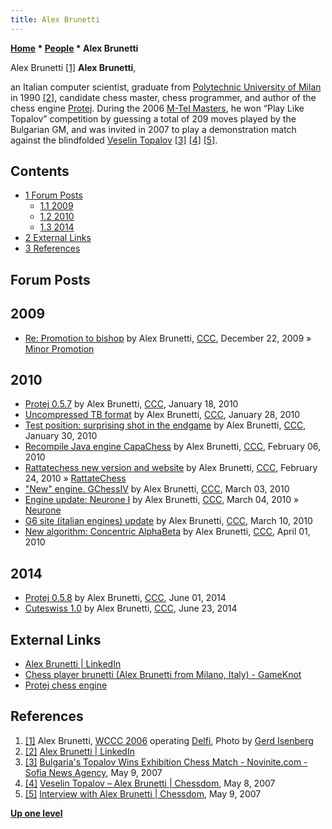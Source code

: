 ```yaml
---
title: Alex Brunetti
---
```

**[Home](Home "Home") * [People](People "People") * Alex Brunetti**

[](File:AlexBrunetti.JPG) Alex Brunetti <a id="cite-note-1" href="#cite-ref-1">[1]</a>
**Alex Brunetti**,

an Italian computer scientist, graduate from [Polytechnic University of Milan](https://en.wikipedia.org/wiki/Polytechnic_University_of_Milan) in 1990 <a id="cite-note-2" href="#cite-ref-2">[2]</a>, candidate chess master, chess programmer, and author of the chess engine [Protej](Protej "Protej").
During the 2006 [M-Tel Masters](https://en.wikipedia.org/wiki/M-Tel_Masters), he won “Play Like Topalov” competition by guessing a total of 209 moves played by the Bulgarian GM,
and was invited in 2007 to play a demonstration match against the blindfolded [Veselin Topalov](https://en.wikipedia.org/wiki/Veselin_Topalov)
<a id="cite-note-3" href="#cite-ref-3">[3]</a>
<a id="cite-note-4" href="#cite-ref-4">[4]</a>
<a id="cite-note-5" href="#cite-ref-5">[5]</a>.

## Contents

- [1 Forum Posts](#forum-posts)
  - [1.1 2009](#2009)
  - [1.2 2010](#2010)
  - [1.3 2014](#2014)
- [2 External Links](#external-links)
- [3 References](#references)

## Forum Posts

## 2009

- [Re: Promotion to bishop](http://www.talkchess.com/forum3/viewtopic.php?f=2&t=31150&start=28) by Alex Brunetti, [CCC](CCC "CCC"), December 22, 2009 » [Minor Promotion](Promotions#MinorPromotion "Promotions")

## 2010

- [Protej 0.5.7](http://www.talkchess.com/forum3/viewtopic.php?f=2&t=31800) by Alex Brunetti, [CCC](CCC "CCC"), January 18, 2010
- [Uncompressed TB format](http://www.talkchess.com/forum3/viewtopic.php?f=7&t=32129) by Alex Brunetti, [CCC](CCC "CCC"), January 28, 2010
- [Test position: surprising shot in the endgame](http://www.talkchess.com/forum3/viewtopic.php?f=2&t=32211) by Alex Brunetti, [CCC](CCC "CCC"), January 30, 2010
- [Recompile Java engine CapaChess](http://www.talkchess.com/forum3/viewtopic.php?f=2&t=32420) by Alex Brunetti, [CCC](CCC "CCC"), February 06, 2010
- [Rattatechess new version and website](http://www.talkchess.com/forum3/viewtopic.php?f=2&t=32879) by Alex Brunetti, [CCC](CCC "CCC"), February 24, 2010 » [RattateChess](RattateChess "RattateChess")
- ["New" engine. GChessIV](http://www.talkchess.com/forum3/viewtopic.php?f=2&t=33029) by Alex Brunetti, [CCC](CCC "CCC"), March 03, 2010
- [Engine update: Neurone I](http://www.talkchess.com/forum3/viewtopic.php?f=2&t=33074) by Alex Brunetti, [CCC](CCC "CCC"), March 04, 2010 » [Neurone](Neurone "Neurone")
- [G6 site (italian engines) update](http://www.talkchess.com/forum3/viewtopic.php?f=2&t=33181) by Alex Brunetti, [CCC](CCC "CCC"), March 10, 2010
- [New algorithm: Concentric AlphaBeta](http://www.talkchess.com/forum3/viewtopic.php?f=7&t=33572) by Alex Brunetti, [CCC](CCC "CCC"), April 01, 2010

## 2014

- [Protej 0.5.8](http://www.talkchess.com/forum3/viewtopic.php?f=2&t=52518) by Alex Brunetti, [CCC](CCC "CCC"), June 01, 2014
- [Cuteswiss 1.0](http://www.talkchess.com/forum3/viewtopic.php?f=6&t=52739) by Alex Brunetti, [CCC](CCC "CCC"), June 23, 2014

## External Links

- [Alex Brunetti | LinkedIn](https://www.linkedin.com/in/alexbrunetti/)
- [Chess player brunetti (Alex Brunetti from Milano, Italy) - GameKnot](https://gameknot.com/stats.pl?brunetti)
- [Protej chess engine](http://protej.info/)

## References

1. <a id="cite-ref-1" href="#cite-note-1">[1]</a> Alex Brunetti, [WCCC 2006](WCCC_2006 "WCCC 2006") operating [Delfi](Delfi "Delfi"), Photo by [Gerd Isenberg](Gerd_Isenberg "Gerd Isenberg")
1. <a id="cite-ref-2" href="#cite-note-2">[2]</a> [Alex Brunetti | LinkedIn](https://www.linkedin.com/in/alexbrunetti/)
1. <a id="cite-ref-3" href="#cite-note-3">[3]</a> [Bulgaria's Topalov Wins Exhibition Chess Match - Novinite.com - Sofia News Agency](https://www.novinite.com/articles/80417/Bulgaria%27s+Topalov+Wins+Exhibition+Chess+Match), May 9, 2007
1. <a id="cite-ref-4" href="#cite-note-4">[4]</a> [Veselin Topalov – Alex Brunetti | Chessdom](http://www.chessdom.com/veselin-topalov-blindfold/), May 8, 2007
1. <a id="cite-ref-5" href="#cite-note-5">[5]</a> [Interview with Alex Brunetti | Chessdom](http://www.chessdom.com/brunetti-interview), May 9, 2007

**[Up one level](People "People")**

